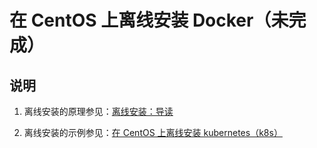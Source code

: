 # 在 CentOS 上离线安装 Docker（未完成）

## 说明

1. 离线安装的原理参见：[离线安装：导读](guide.md)

2. 离线安装的示例参见：[在 CentOS 上离线安装 kubernetes（k8s）](centos-k8s-install.md)
